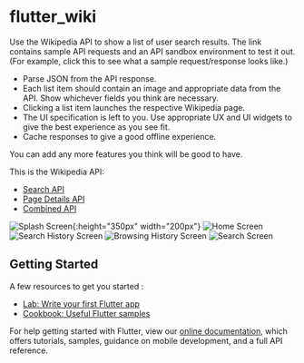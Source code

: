# flutter_wiki

Use the Wikipedia API  to show a list of user search results. The link contains sample API requests and an API sandbox environment to test it out. (For example, click this to see what a sample request/response looks like.)

- Parse JSON from the API response.
- Each list item should contain an image and appropriate data from the API. Show whichever fields you think are necessary.
- Clicking a list item launches the respective Wikipedia page.
- The UI specification is left to you. Use appropriate UX and UI widgets to give the best experience as you see fit.
- Cache responses to give a good offline experience.

You can add any more features you think will be good to have.

This is the Wikipedia API:
- [Search API](https://en.wikipedia.org/w/api.php?action=query&format=json&prop=pageimages%7Cpageterms&generator=prefixsearch&redirects=1&formatversion=2&piprop=thumbnail&pithumbsize=50&pilimit=10&wbptterms=description&gpslimit=10&gpssearch=albert&gpsoffset=0)
- [Page Details API](https://en.wikipedia.org/w/api.php?action=query&prop=info&inprop=url&format=json&pageids=717)
- [Combined API](https://en.wikipedia.org//w/api.php?action=query&format=json&prop=extracts%7Cpageimages%7Cpageterms%7Cinfo&inprop=url&generator=prefixsearch&formatversion=2&piprop=thumbnail&pithumbsize=50&wbptterms=description&exsentences=5&exintro=1&explaintext=1&gpslimit=50&gpssearch=india)

![Splash Screen](https://raw.githubusercontent.com/loud-at-heart/flutter_wiki/master/Screenshots/1.png?token=AITHSN2CKYDFJ4TOAUE7GQTBFR7CS "Splash Screen"){:height="350px" width="200px"}
![Home Screen](https://raw.githubusercontent.com/loud-at-heart/flutter_wiki/master/Screenshots/2.png?token=AITHSN35WS6BU6KQZN73HMTBFR6JA "Home Screen")
![Search History Screen](https://raw.githubusercontent.com/loud-at-heart/flutter_wiki/master/Screenshots/3.png?token=AITHSN4PF4JPZPDVL3NE2N3BFR6MI "Search History Screen")
![Browsing History Screen](https://raw.githubusercontent.com/loud-at-heart/flutter_wiki/master/Screenshots/4.png?token=AITHSNYF5K4GUBE3LE7NBO3BFR6PC "Browsing History Screen")
![Search Screen](https://raw.githubusercontent.com/loud-at-heart/flutter_wiki/master/Screenshots/5.png?token=AITHSN22YOSVOTXREVBW3GDBFR6QW "Search Screen")


## Getting Started

A few resources to get you started :

- [Lab: Write your first Flutter app](https://flutter.dev/docs/get-started/codelab)
- [Cookbook: Useful Flutter samples](https://flutter.dev/docs/cookbook)

For help getting started with Flutter, view our
[online documentation](https://flutter.dev/docs), which offers tutorials,
samples, guidance on mobile development, and a full API reference.

